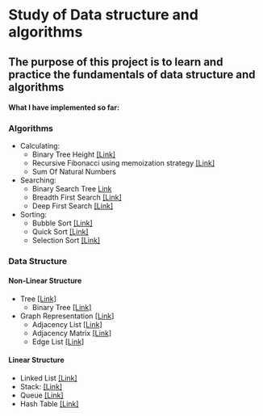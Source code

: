 #  Study of Data structure and algorithms
## The purpose of this project is to learn and practice the fundamentals of data structure and algorithms

#### What I have implemented so far:

### Algorithms
- Calculating:
    - Binary Tree Height [[Link]][5]
    - Recursive Fibonacci using memoization strategy [[Link]][12]
    - Sum Of Natural Numbers
- Searching:
    - Binary Search Tree [Link][4]
    - Breadth First Search [[Link]][14]
    - Deep First Search [[Link]][14]
- Sorting:
    - Bubble Sort [[Link]][10]
    - Quick Sort  [[Link]][15]
    - Selection Sort [[Link]][11]
### Data Structure
#### Non-Linear Structure
- Tree [[Link]][6]
  - Binary Tree [[Link]][13]
- Graph Representation [[Link]][0]
    - Adjacency List [[Link]][1]
    - Adjacency Matrix [[Link]][2]
    - Edge List [[Link]][3]
#### Linear Structure
- Linked List [[Link]][7]
- Stack: [[Link]][9]
- Queue [[Link]][8]
- Hash Table [[Link]][16]

[0]: https://www.youtube.com/watch?v=gXgEDyodOJU "Link"
[1]: https://www.youtube.com/watch?v=k1wraWzqtvQ&t=2s "Link"
[2]: https://www.youtube.com/watch?v=9C2cpQZVRBA&t=1s "Link"
[3]: https://www.youtube.com/watch?v=ZdY1Fp9dKzs&t=346s "Link"
[4]: https://www.youtube.com/watch?v=pYT9F8_LFTM "Link"
[5]: https://www.youtube.com/watch?v=_pnqMz5nrRs "Link"
[6]: https://www.youtube.com/watch?v=qH6yxkw0u78 "Link"
[7]: https://www.youtube.com/watch?v=A5_XdiK4J8A&t=1s "Link"
[8]: https://www.youtube.com/watch?v=okr-XE8yTO8 "Link"
[9]: https://www.youtube.com/watch?v=F1F2imiOJfk&t=4s "Link"
[10]: https://www.youtube.com/watch?v=Jdtq5uKz-w4 "Link"
[11]: https://www.youtube.com/watch?v=GUDLRan2DWM&t=1s "Link"
[12]: https://www.youtube.com/watch?v=UxICsjrdlJA&list=PL2_aWCzGMAwLz3g66WrxFGSXvSsvyfzCO&index=5 "Link"
[13]: https://www.youtube.com/watch?v=H5JubkIy_p8 "Link"
[14]: https://www.youtube.com/watch?v=TIbUeeksXcI "Link"
[15]: https://www.youtube.com/watch?v=COk73cpQbFQ "Link"
[16]: https://www.youtube.com/watch?v=KyUTuwz_b7Q "Link"